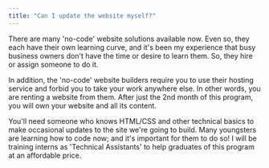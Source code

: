 ```yaml
---
title: "Can I update the website myself?"
---
```


There are many 'no-code' website solutions available now. Even so, they each have their own learning curve, and it's been my experience that busy business owners don't have the time or desire to learn them. So, they hire or assign someone to do it.

In addition, the 'no-code' website builders require you to use their hosting service and forbid you to take your work anywhere else. In other words, you are renting a website from them. After just the 2nd month of this program, you will own your website and all its content.

You'll need someone who knows HTML/CSS and other technical basics to make occasional updates to the site we're going to build. Many youngsters are learning how to code now; and it's important for them to do so! I will be training interns as 'Technical Assistants' to help graduates of this program at an affordable price.
